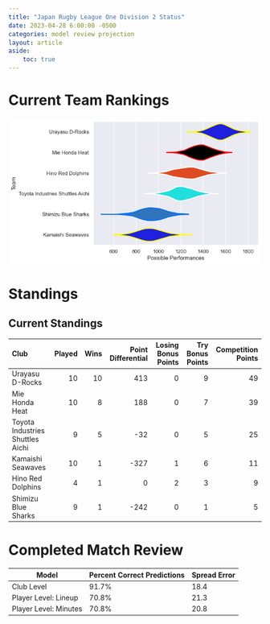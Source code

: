 ```yaml
---  
title: "Japan Rugby League One Division 2 Status"  
date: 2023-04-28 6:00:00 -0500  
categories: model review projection  
layout: article  
aside:  
    toc: true  
---
```

# Current Team Rankings


![Club Rankings](plots/rankings_Japan-Rugby-League-One-Division-2-2022.png)
# Standings

## Current Standings


| Club                             |   Played |   Wins |   Point Differential |   Losing Bonus Points |   Try Bonus Points |   Competition Points |
|:---------------------------------|---------:|-------:|---------------------:|----------------------:|-------------------:|---------------------:|
| Urayasu D-Rocks                  |       10 |     10 |                  413 |                     0 |                  9 |                   49 |
| Mie Honda Heat                   |       10 |      8 |                  188 |                     0 |                  7 |                   39 |
| Toyota Industries Shuttles Aichi |        9 |      5 |                  -32 |                     0 |                  5 |                   25 |
| Kamaishi Seawaves                |       10 |      1 |                 -327 |                     1 |                  6 |                   11 |
| Hino Red Dolphins                |        4 |      1 |                    0 |                     2 |                  3 |                    9 |
| Shimizu Blue Sharks              |        9 |      1 |                 -242 |                     0 |                  1 |                    5 |



# Completed Match Review


| Model | Percent Correct Predictions | Spread Error |
| ------ | ------ | ------ |
| Club Level | 91.7% | 18.4 |
| Player Level: Lineup | 70.8% | 21.3 |
| Player Level: Minutes | 70.8% | 20.8 |

